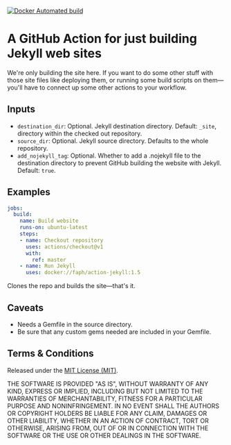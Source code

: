 [![Docker Automated build](https://img.shields.io/docker/cloud/build/faph/action-jekyll)](https://cloud.docker.com/repository/docker/faph/action-jekyll/)

# A GitHub Action for just building Jekyll web sites

We're only building the site here. If you want to do some other stuff with those
site files like deploying them, or running some build scripts on them—you'll
have to connect up some other actions to your workflow.


## Inputs

- `destination_dir`: Optional. Jekyll destination directory. Default: `_site`,
  directory within the checked out repository.
- `source_dir`: Optional. Jekyll source directory. Defaults to the whole repository.
- `add_nojekyll_tag`: Optional. Whether to add a .nojekyll file to the
  destination directory to prevent GitHub building the website with Jekyll.
  Default: `true`.


## Examples

```yaml
jobs:
  build:
    name: Build website
    runs-on: ubuntu-latest
    steps:
    - name: Checkout repository
      uses: actions/checkout@v1
      with:
        ref: master
    - name: Run Jekyll
      uses: docker://faph/action-jekyll:1.5
```

Clones the repo and builds the site—that's it.


## Caveats

* Needs a Gemfile in the source directory.
* Be sure that any custom gems needed are included in your Gemfile.


## Terms & Conditions

Released under the [MIT License (MIT)](LICENSE).

THE SOFTWARE IS PROVIDED "AS IS", WITHOUT WARRANTY OF ANY KIND, EXPRESS OR
IMPLIED, INCLUDING BUT NOT LIMITED TO THE WARRANTIES OF MERCHANTABILITY, FITNESS
FOR A PARTICULAR PURPOSE AND NONINFRINGEMENT. IN NO EVENT SHALL THE AUTHORS OR
COPYRIGHT HOLDERS BE LIABLE FOR ANY CLAIM, DAMAGES OR OTHER LIABILITY, WHETHER
IN AN ACTION OF CONTRACT, TORT OR OTHERWISE, ARISING FROM, OUT OF OR IN
CONNECTION WITH THE SOFTWARE OR THE USE OR OTHER DEALINGS IN THE SOFTWARE.
